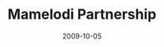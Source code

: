 ---
layout: media
category: media
title: "Mamelodi Partnership"
date: 2009-10-05
description: "A video recap of the history of crossroads' partnership with Charity and Faith Mission in Mamelodi, South Africa."
video: "https://s3.amazonaws.com/crossroadsvideomessages/MamelodiPartnership.mp4"
video-poster: "http://s3.amazonaws.com/crossroads-media/images/legacy/content/MamelodiPartnership-still.jpg"
---